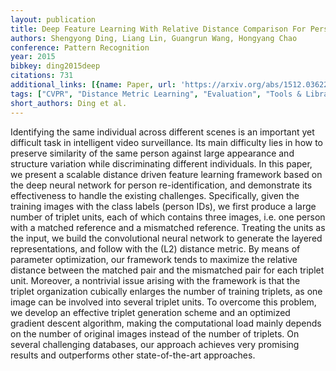 ```yaml
---
layout: publication
title: Deep Feature Learning With Relative Distance Comparison For Person Re-identification
authors: Shengyong Ding, Liang Lin, Guangrun Wang, Hongyang Chao
conference: Pattern Recognition
year: 2015
bibkey: ding2015deep
citations: 731
additional_links: [{name: Paper, url: 'https://arxiv.org/abs/1512.03622'}]
tags: ["CVPR", "Distance Metric Learning", "Evaluation", "Tools & Libraries"]
short_authors: Ding et al.
---
```

Identifying the same individual across different scenes is an important yet
difficult task in intelligent video surveillance. Its main difficulty lies in
how to preserve similarity of the same person against large appearance and
structure variation while discriminating different individuals. In this paper,
we present a scalable distance driven feature learning framework based on the
deep neural network for person re-identification, and demonstrate its
effectiveness to handle the existing challenges. Specifically, given the
training images with the class labels (person IDs), we first produce a large
number of triplet units, each of which contains three images, i.e. one person
with a matched reference and a mismatched reference. Treating the units as the
input, we build the convolutional neural network to generate the layered
representations, and follow with the \(L2\) distance metric. By means of
parameter optimization, our framework tends to maximize the relative distance
between the matched pair and the mismatched pair for each triplet unit.
Moreover, a nontrivial issue arising with the framework is that the triplet
organization cubically enlarges the number of training triplets, as one image
can be involved into several triplet units. To overcome this problem, we
develop an effective triplet generation scheme and an optimized gradient
descent algorithm, making the computational load mainly depends on the number
of original images instead of the number of triplets. On several challenging
databases, our approach achieves very promising results and outperforms other
state-of-the-art approaches.